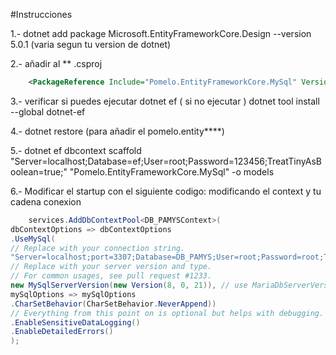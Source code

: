 #Instrucciones

1.- dotnet add package Microsoft.EntityFrameworkCore.Design --version 5.0.1 (varia segun tu version de dotnet)

2.- añadir al \*\* .csproj

```xml
    <PackageReference Include="Pomelo.EntityFrameworkCore.MySql" Version="5.0.0-alpha.2" />
```

3.- verificar si puedes ejecutar dotnet ef ( si no ejecutar ) dotnet tool install --global dotnet-ef

4.- dotnet restore (para añadir el pomelo.entity\*\*\*\*)

5.- dotnet ef dbcontext scaffold "Server=localhost;Database=ef;User=root;Password=123456;TreatTinyAsBoolean=true;" "Pomelo.EntityFrameworkCore.MySql" -o models

6.- Modificar el startup con el siguiente codigo: modificando el context y tu cadena conexion

```cs
    services.AddDbContextPool<DB_PAMYSContext>(
dbContextOptions => dbContextOptions
.UseMySql(
// Replace with your connection string.
"Server=localhost;port=3307;Database=DB_PAMYS;User=root;Password=root;TreatTinyAsBoolean=true;",
// Replace with your server version and type.
// For common usages, see pull request #1233.
new MySqlServerVersion(new Version(8, 0, 21)), // use MariaDbServerVersion for MariaDB
mySqlOptions => mySqlOptions
.CharSetBehavior(CharSetBehavior.NeverAppend))
// Everything from this point on is optional but helps with debugging.
.EnableSensitiveDataLogging()
.EnableDetailedErrors()
);
```

<!-- dotnet ef dbcontext scaffold "Server=localhost;port=3307;Database=DB_PAMYS;User=root;Password=root;TreatTinyAsBoolean=true;" "Pomelo.EntityFrameworkCore.MySql" -o models
 -->
